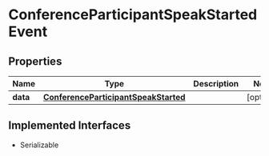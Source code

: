 

# ConferenceParticipantSpeakStartedEvent

## Properties

Name | Type | Description | Notes
------------ | ------------- | ------------- | -------------
**data** | [**ConferenceParticipantSpeakStarted**](ConferenceParticipantSpeakStarted.md) |  |  [optional]


## Implemented Interfaces

* Serializable


